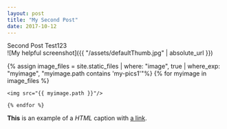```yaml
---
layout: post
title: "My Second Post"
date: 2017-10-12
---
```



Second Post Test123
<br>
![My helpful screenshot]({{ "/assets/defaultThumb.jpg" | absolute_url }})
<br>

<div class="slider-wrapper theme-default">
<div id="slider" class="nivoSlider">     
    {% assign image_files = site.static_files | where: "image", true | where_exp: "myimage", "myimage.path contains 'my-pics1'"%}
    {% for myimage in image_files %}
    
    <img src="{{ myimage.path }}"/>

    {% endfor %}
</div> <!-- nivoSlider -->
</div> <!-- slider-wrapper theme -->

<div id="htmlcaption" class="nivo-html-caption">     
    <strong>This</strong> is an example of a <em>HTML</em> caption with <a href="#">a link</a>. 
</div>

<script type="text/javascript"> 
$(window).on('load', function() {
    $('#slider').nivoSlider(); 
}); 
</script>
